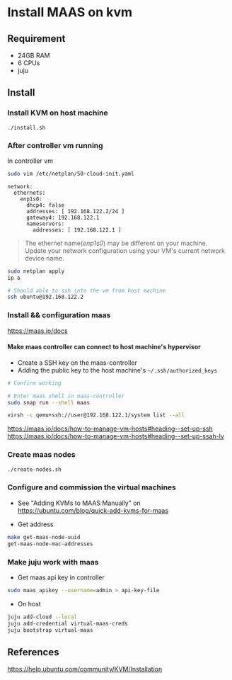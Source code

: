 # Install MAAS on kvm


## Requirement 

- 24GB RAM
- 6 CPUs
- juju

## Install

### Install KVM on host machine

```
./install.sh
```

### After controller vm running

In controller vm


```bash
sudo vim /etc/netplan/50-cloud-init.yaml
```

```
network:
  ethernets:
    enp1s0:
      dhcp4: false
      addresses: [ 192.168.122.2/24 ]
      gateway4: 192.168.122.1
      nameservers:
        addresses: [ 192.168.122.1 ]
```

> The ethernet name(_enp1s0_) may be different on your machine. Update your network configuration using your VM's current network device name.

```bash
sudo netplan apply
ip a
```

```bash
# Should able to ssh into the vm from host machine
ssh ubuntu@192.168.122.2
```

### Install && configuration maas

https://maas.io/docs

#### Make maas controller can connect to host machine's hypervisor

* Create a SSH key on the maas-controller
* Adding the public key to the host machine's `~/.ssh/authorized_keys`

```bash
# Confirm working

# Enter maas shell in maas-controller
sudo snap run --shell maas

virsh -c qemu+ssh://user@192.168.122.1/system list --all
```

https://maas.io/docs/how-to-manage-vm-hosts#heading--set-up-ssh
https://maas.io/docs/how-to-manage-vm-hosts#heading--set-up-ssah-lv


### Create maas nodes


```bash
./create-nodes.sh
```

### Configure and commission the virtual machines

- See "Adding KVMs to MAAS Manually" on https://ubuntu.com/blog/quick-add-kvms-for-maas


- Get address

```bash
make get-maas-node-uuid
get-maas-node-mac-addresses
```

### Make juju work with maas

* Get maas api key in controller

```bash
sudo maas apikey --username=admin > api-key-file
```


* On host

```bash
juju add-cloud --local
juju add-credential virtual-maas-creds
juju bootstrap virtual-maas
```



## References

https://help.ubuntu.com/community/KVM/Installation
